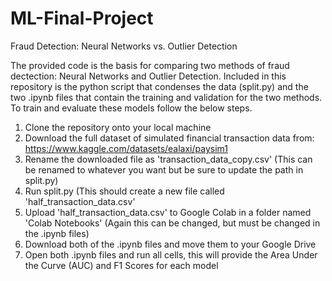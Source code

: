 # ML-Final-Project
Fraud Detection: Neural Networks vs. Outlier Detection

The provided code is the basis for comparing two methods of fraud dectection: Neural Networks and Outlier Detection. Included in this repository is the python script that condenses the data (split.py) and the two .ipynb files that contain the training and validation for the two methods. To train and evaluate these models follow the below steps. 

1. Clone the repository onto your local machine
2. Download the full dataset of simulated financial transaction data from: https://www.kaggle.com/datasets/ealaxi/paysim1
3. Rename the downloaded file as 'transaction_data_copy.csv' (This can be renamed to whatever you want but be sure to update the path in split.py)
4. Run split.py (This should create a new file called 'half_transaction_data.csv'
5. Upload 'half_transaction_data.csv' to Google Colab in a folder named 'Colab Notebooks' (Again this can be changed, but must be changed in the .ipynb files)
6. Download both of the .ipynb files and move them to your Google Drive
7. Open both .ipynb files and run all cells, this will provide the Area Under the Curve (AUC) and F1 Scores for each model

